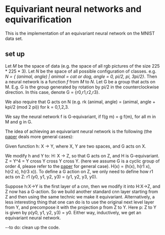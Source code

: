 # Equivariant neural networks and equivarification
This is the implementation of an equivariant neural network on the MNIST data set.
## set up
Let *M* be the space of data (e.g. the space of all rgb pictures of the size 225 * 225 * 3).
Let *N* be the space of all possible configuration of classes. e.g. 
*N = { (animal, angle) | animal = cat or dog, angle = 0, pi/2, pi, 3pi/2}*.
Then a neural network is a function *f* from *M* to *N*.
Let G be a group that acts on M. 
E.g. G is the group generated by rotation by pi/2 in the counterclockwise direction. 
In this case, denote G = {r0,r1,r2,r3}.

We also require that G acts on N (e.g.  rk (animal, angle) = (animal, angle + kpi/2 (mod 2 pi)) for k = 0,1,2,3.

We say the neural network f is G-equivariant, if f(g m) = g f(m), for all m in M and g in G.

The idea of achieving an equivariant neural network is the following (the [paper](https://arxiv.org/abs/1906.07172) deals  more general cases):

Given function h: X -> Y, where X, Y are two spaces, and G acts on X.

We modify h and Y to: 
H: X -> Z, so that G acts on Z, and H is G-equivariant.
Z = Y^4 = Y cross Y cross Y cross Y. (here we assume G is a cyclic group of order 4, please refer to the [paper](https://arxiv.org/abs/1906.07172) for general case).
H(x) = (h(x), h(r1 x), h(r2 x), h(r3 x)).
To define a G action on Z, we only need to define how r1 acts on Z:
 r1 (y0, y1, y2, y3) = (y1, y2, y3, y0).

Suppose h:X->Y is the first layer of a cnn, then we modify it into H:X->Z,
and Z now has a G-action. So we build another standard cnn layer starting from Z
and then using the same technic we make it equivariant. Alternatively, a less interesting thing that one can do is to use the original next level layer from Y, and precompose it with the projection p from Z to Y. Here p: Z to Y is given by 
p(y0, y1, y2, y3) = y0.
Either way, inductively, we get an equivariant neural network.

--to do: clean up the code.
